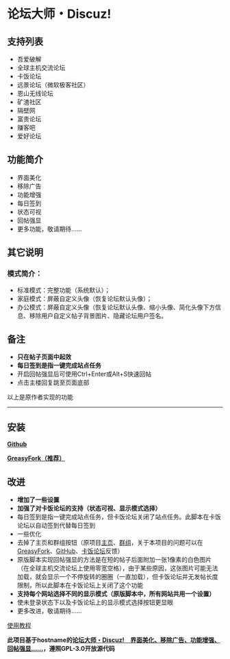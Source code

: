 # 论坛大师・Discuz!
## 支持列表
- 吾爱破解
- 全球主机交流论坛
- 卡饭论坛
- 远景论坛（微软极客社区）
- 恩山无线论坛
- 矿渣社区
- 隔壁网
- 富贵论坛
- 赚客吧
- 爱好论坛

## 功能简介
- 界面美化
- 移除广告
- 功能增强
- 每日签到
- 状态可视
- 回帖强显
- 更多功能，敬请期待……

## 其它说明

### 模式简介：
- 标准模式：完整功能（系统默认）；
- 家庭模式：屏蔽自定义头像（恢复论坛默认头像）；
- 办公模式：屏蔽自定义头像（恢复论坛默认头像、缩小头像、简化头像下方信息、移除用户自定义帖子背景图片、隐藏论坛用户签名。

## 备注
- **只在帖子页面中起效**
- **每日签到是指一键完成站点任务**
- 开启回帖强显后可使用Ctrl+Enter或Alt+S快速回帖
- 点击主楼回复跳至页面底部

以上是原作者实现的功能

---

## 安装

**[Github](https://github.com/mxdh/Forum-Master-Discuz-)**

**[GreasyFork（推荐）](https://greasyfork.org/zh-CN/scripts/400489-forum-master-discuz)**

## 改进
- **增加了一些设置**
- **加强了对卡饭论坛的支持（状态可视、显示模式选择）**
- 每日签到是指一键完成站点任务，但卡饭论坛关闭了站点任务。此脚本在卡饭论坛以自动签到代替每日签到
- 一些优化
- 去掉了主页和群组按钮（原项目[主页](https://greasyfork.org/zh-CN/scripts/400250-forum-master-discuz)、[群组](https://t.me/joinchat/Bc2EjlPZ0aOwiA-Gn73xKA)，关于本项目的问题可以在[GreasyFork](https://greasyfork.org/zh-CN/scripts/400489-forum-master-discuz/feedback)、[GitHub](https://github.com/mxdh/Forum-Master-Discuz-/issues)、[卡饭论坛](https://bbs.kafan.cn/thread-2178786-1-1.html)反馈）
- 原版脚本实现回帖强显的方法是在短的帖子后面附加一张1像素的白色图片（在全球主机交流论坛上使用零宽空格），由于某些原因，这张图片可能无法加载，就会显示一个不停旋转的圈圈（一直加载），但卡饭论坛并无发帖长度限制，所以此脚本在卡饭论坛上关闭了这个功能
- **支持每个网站选择不同的显示模式（原版脚本中，所有网站共用一个设置）**
- 使未登录状态下以及卡饭论坛上的显示模式选择按钮更显眼
- 更多改进，敬请期待……

[使用教程](https://bbs.kafan.cn/thread-2178786-1-1.html)

**此项目基于hostname的[论坛大师・Discuz!　界面美化、移除广告、功能增强、回帖强显……](https://greasyfork.org/zh-CN/scripts/400250-forum-master-discuz)，遵照GPL-3.0开放源代码**
